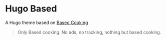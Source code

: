 # Hugo Based

A Hugo theme based on [Based Cooking](https://based.cooking)

> Only Based cooking. No ads, no tracking, nothing but based cooking.


